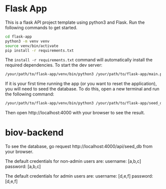 # Flask App

This is a flask API project template using python3 and Flask. Run the following commands to get started.

```sh
cd flask-app
python3 -m venv venv
source venv/bin/activate
pip install -r requirements.txt
```

The `install -r requirements.txt` command will automatically install the required dependencies. To start the dev server:

```sh
/your/path/to/flask-app/venv/bin/python3 /your/path/to/flask-app/main.py
```

If it is your first time running the app (or you want to reset the application), you will need to seed the database. To do this, open a new terminal and run the following command:

```sh
/your/path/to/flask-app/venv/bin/python3 /your/path/to/flask-app/seed_db.py
```

Then open http://localhost:4000 with your browser to see the result.

# biov-backend

To see the database, go request http://localhost:4000/api/seed_db from your browser.

The default credentials for non-admin users are:
username: [a,b,c]
password: [a,b,c]

The default credentials for admin users are:
username: [d,e,f]
password: [d,e,f]
